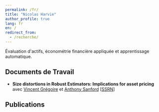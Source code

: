 ```yaml
---
permalink: /fr/
title: "Nicolas Harvie"
author_profile: true
lang: fr
en: /
redirect_from:
  - /recherche/
---
```


Évaluation d'actifs, économétrie financière appliquée et apprentissage automatique.

## Documents de Travail

- **Size distortions in Robust Estimators: Implications for asset pricing** avec [Vincent Grégoire](https://www.hec.ca/en/profs/vincent.gregoire.html) et [Anthony Sanford](https://www.hec.ca/en/profs/anthony.sanford.html) [[SSRN](https://papers.ssrn.com/sol3/papers.cfm?abstract_id=4640678)]

## Publications

<!-- - **Price Informativeness and FOMC Return Reversals**  
   avec [Oliver Boguth](http://www.public.asu.edu/~oboguth/), [Adlai Fisher](https://sites.google.com/view/adlai-fisher) et [Charles Martineau](http://www.charlesmartineau.com)  
   [[SocArXiv <i class="ai ai-osf ai-fw "></i>](https://osf.io/preprints/socarxiv/zurfk/)] [[SSRN](https://papers.ssrn.com/sol3/papers.cfm?abstract_id=4131740)]

  - Best Paper on Asset Pricing Award, NFA 2022

- **Double Bonus? Implicit Incentives for Money Managers with Explicit Incentives**  
   avec [Juan Sotes-Paladino](https://sites.google.com/site/jmsotespaladino/home)  
  [[SSRN](https://papers.ssrn.com/sol3/papers.cfm?abstract_id=2980599)]

## Publications

- **Price Revelation from Insider Trading: Evidence from Hacked Earnings News**  
  _Journal of Financial Economics_, Volume 143, Issue 3, 2022,  
   avec [Pat Akey](http://patakeyfinance.com) et [Charles Martineau](http://www.charlesmartineau.com),  
  [[JFE <i class="ai ai-open-access ai-fw "></i>](https://doi.org/10.1016/j.jfineco.2021.12.006)]
  [[SocArXiv <i class="ai ai-osf ai-fw "></i>](https://osf.io/preprints/socarxiv/qe6tu/)]
  [[SSRN](https://papers.ssrn.com/sol3/papers.cfm?abstract_id=3365024)]
  [[Code <i class="fab fa-fw fa-github" aria-hidden="true"></i>](https://github.com/vgreg/hacked_earnings_jfe)]

  - [Article sur Bloomberg.com](https://www.bloomberg.com/news/articles/2019-04-22/the-market-knew-about-the-press-release-hackers-before-the-cops), 2019
  - [Article sur Columbia Law’s Blue Sky blog](http://clsbluesky.law.columbia.edu/2019/07/10/price-revelation-from-insider-trading-evidence-from-hacked-earnings-news/), 2019

- **How is Earnings News Transmitted to Stock Prices?**  
  _Journal of Accounting Research_, Volume 60, Issue 1, 2022,  
   avec [Charles Martineau](http://www.charlesmartineau.com),  
  [[JAR <i class="ai ai-open-access ai-fw "></i>](https://doi.org/10.1111/1475-679X.12394)]
  [[SSRN](https://papers.ssrn.com/sol3/papers.cfm?abstract_id=3060094)]
  [[Code <i class="fab fa-fw fa-github" aria-hidden="true"></i>](https://github.com/vgreg/earnings_news_jar)]

- **Inverted Fee Structures, Tick Size, and Market Quality**  
  _Journal of Financial Economics_, Volume 134, Issue 1, 2019,  
   avec [Carole Comerton-Forde](https://fbe.unimelb.edu.au/our-people/staff/finance/carole-comerton-forde2) et [Zhuo Zhong](http://www.joe-zh.com/),  
   [[JFE](https://doi.org/10.1016/j.jfineco.2019.03.005)]
  [[SSRN](https://papers.ssrn.com/sol3/papers.cfm?abstract_id=2939012)]
  [[Online Appendix](/files/appendices/adf-tsp-appendix.pdf)]

  - Best Paper on Market Microstructure Award, NFA 2017

- **Shaping Expectations and Coordinating Attention: The Unintended Consequences of FOMC Press Conferences**  
  _Journal of Financial and Quantitative Analysis_, Volume 54, Issue 6, 2019,  
  avec [Oliver Boguth](http://www.public.asu.edu/~oboguth/) et [Charles Martineau](http://www.charlesmartineau.com),  
  [[JFQA](https://doi.org/10.1017/S0022109018001357)]
  [[SSRN](https://papers.ssrn.com/sol3/papers.cfm?abstract_id=2698477)]
  [[Internet Appendix](/files/appendices/FOMC_PC_InternetAppendix.pdf)]

  **Note**: Depuis janvier 2019, le président de la Réserve fédérale tient désormais une conférence de presse après chaque réunion, qui est la principale recommandation politique de l'article. Un post-scriptum à la fin de l'article aborde ce point.

  - Best Paper on Financial Institutions and Markets Award, 7th Financial Markets and Corporate Governance Conference (2016)
  - [Article dans The Globe and Mail](https://www.theglobeandmail.com/business/careers/business-education/article-greater-transparency-in-business-can-have-unintended-consequences/), 2019
  - Entrevue en direct avec Sky Business News, 2015
  - [Mention dans le LA Times](http://www.latimes.com/business/la-fi-yellen-hike-analysis-20151216-story.html/), 2015

- **The Rise of Passive Investing and Index-linked Comovement**  
  _North American Journal of Economics and Finance_, Volume 51, 101059, 2020,  
  [[NAJEF](https://doi.org/10.1016/j.najef.2019.101059)]
  [[SSRN](https://papers.ssrn.com/sol3/papers.cfm?abstract_id=2308695)]
  [[Internet Appendix](/files/appendices/indexers_appendix.pdf)]

## Travaux étudiants supervisés

- **HFTViz: Visualization for the exploration of high frequency trading data**
  _Information Visualization_, Volume 21, Issue 2, 2022,  
  avec Javad Yaali et [Thomas Hurtut](http://www.professeurs.polymtl.ca/thomas.hurtut/),  
  [[InfoVis](https://doi.org/10.1177/14738716211064921)]

- **Alternative Data** (chapitre de livre)  
  Dans [Big Data in Finance: Opportunities and Challenges of Financial Digitalization](https://link.springer.com/book/10.1007/978-3-031-12240-8), Palgrave Macmillan, pp. 13-33, 2022,  
  avec [Noah Jepson](https://www.linkedin.com/in/noahjep/),  
  [[Springer](https://link.springer.com/chapter/10.1007/978-3-031-12240-8_2)]

## Autres contributions à la recherche

- **Non-Standard Errors**  
  À paraître dans _Journal of Finance_,
  coordonné par [Albert J. Menkveld](https://albertjmenkveld.com/), [Anna Dreber](https://sites.google.com/site/annadreber/), [Felix Holzmeister](https://www.holzmeister.biz/), [Juergen Huber](https://www.uibk.ac.at/ibf/team/huberj.html.en), [Magnus Johannesson](https://www.hhs.se/en/persons/j/johannesson-magnus/), [Michael Kirchler](https://www.uibk.ac.at/ibf/team/kirchler.html.en), [Michael Razen](https://www.uibk.ac.at/ibf/mitarbeiter/razen.html), et [Utz Weitzel](https://research.vu.nl/en/persons/utz-weitzel). (300+ co-auteurs)  
  [[SSRN](https://dx.doi.org/10.2139/ssrn.3961574)]

  - J'ai fait partie d'une équipe responsable de l'analyse des données et de la rédaction d'un article résumé. Notre _article_ était l'un des cinq meilleurs articles évalués qui ont été partagés avec toutes les équipes lors de la dernière phase du projet. Notre code est disponible [sur GitHub](https://github.com/vgreg/fincap).

## Documents de travail permanents

- Do Mutual Fund Managers Adjust NAV for Stale Prices?  
[[SSRN](https://papers.ssrn.com/sol3/papers.cfm?abstract_id=1928321)]

## Publications pré-doctorat

- **Using copulas to model price dependence in energy markets**  
  _Energy risk_, Volume 5, Issue 5, 2008,  
   avec [Christian Genest](https://www.math.mcgill.ca/cgenest/) et Michel Gendron,  
   [[CiteSeerX](http://citeseerx.ist.psu.edu/viewdoc/download?doi=10.1.1.461.3276&rep=rep1&type=pdf)]

- **Visible and infrared imagery for surveillance applications: software and hardware considerations**  
  _Quantitative InfraRed Thermography Journal_, Volume 4, Issue 1, 2007,  
   avec Amar El-Maadi, Louis St-Laurent, Hélène Torresan, Benoit Turgeon, Donald Prévost, Patrick Hébert, Denis Laurendeau, Benoit Ricard et Xavier Maldague,  
   [[Taylor & Francis](https://doi.org/10.3166/qirt.4.25-40)] -->
